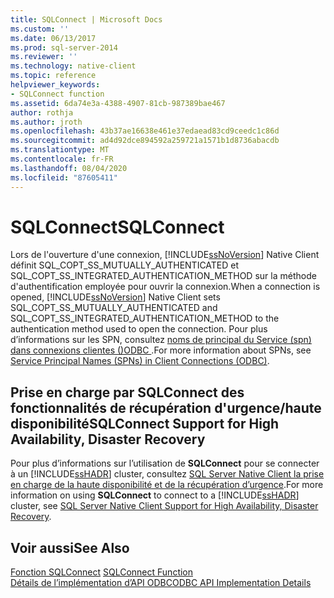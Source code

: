 ```yaml
---
title: SQLConnect | Microsoft Docs
ms.custom: ''
ms.date: 06/13/2017
ms.prod: sql-server-2014
ms.reviewer: ''
ms.technology: native-client
ms.topic: reference
helpviewer_keywords:
- SQLConnect function
ms.assetid: 6da74e3a-4388-4907-81cb-987389bae467
author: rothja
ms.author: jroth
ms.openlocfilehash: 43b37ae16638e461e37edaead83cd9ceedc1c86d
ms.sourcegitcommit: ad4d92dce894592a259721a1571b1d8736abacdb
ms.translationtype: MT
ms.contentlocale: fr-FR
ms.lasthandoff: 08/04/2020
ms.locfileid: "87605411"
---
```

# <a name="sqlconnect"></a><span data-ttu-id="084ce-102">SQLConnect</span><span class="sxs-lookup"><span data-stu-id="084ce-102">SQLConnect</span></span>
  <span data-ttu-id="084ce-103">Lors de l'ouverture d'une connexion, [!INCLUDE[ssNoVersion](../../includes/ssnoversion-md.md)] Native Client définit SQL_COPT_SS_MUTUALLY_AUTHENTICATED et SQL_COPT_SS_INTEGRATED_AUTHENTICATION_METHOD sur la méthode d'authentification employée pour ouvrir la connexion.</span><span class="sxs-lookup"><span data-stu-id="084ce-103">When a connection is opened, [!INCLUDE[ssNoVersion](../../includes/ssnoversion-md.md)] Native Client sets SQL_COPT_SS_MUTUALLY_AUTHENTICATED and SQL_COPT_SS_INTEGRATED_AUTHENTICATION_METHOD to the authentication method used to open the connection.</span></span> <span data-ttu-id="084ce-104">Pour plus d’informations sur les SPN, consultez [noms de principal du Service &#40;spn&#41; dans connexions clientes &#40;&#41;ODBC ](../native-client/odbc/service-principal-names-spns-in-client-connections-odbc.md).</span><span class="sxs-lookup"><span data-stu-id="084ce-104">For more information about SPNs, see [Service Principal Names &#40;SPNs&#41; in Client Connections &#40;ODBC&#41;](../native-client/odbc/service-principal-names-spns-in-client-connections-odbc.md).</span></span>  
  
## <a name="sqlconnect-support-for-high-availability-disaster-recovery"></a><span data-ttu-id="084ce-105">Prise en charge par SQLConnect des fonctionnalités de récupération d'urgence/haute disponibilité</span><span class="sxs-lookup"><span data-stu-id="084ce-105">SQLConnect Support for High Availability, Disaster Recovery</span></span>  
 <span data-ttu-id="084ce-106">Pour plus d’informations sur l’utilisation de **SQLConnect** pour se connecter à un [!INCLUDE[ssHADR](../../includes/sshadr-md.md)] cluster, consultez [SQL Server Native Client la prise en charge de la haute disponibilité et de la récupération d’urgence](../native-client/features/sql-server-native-client-support-for-high-availability-disaster-recovery.md).</span><span class="sxs-lookup"><span data-stu-id="084ce-106">For more information on using **SQLConnect** to connect to a [!INCLUDE[ssHADR](../../includes/sshadr-md.md)] cluster, see [SQL Server Native Client Support for High Availability, Disaster Recovery](../native-client/features/sql-server-native-client-support-for-high-availability-disaster-recovery.md).</span></span>  
  
## <a name="see-also"></a><span data-ttu-id="084ce-107">Voir aussi</span><span class="sxs-lookup"><span data-stu-id="084ce-107">See Also</span></span>  
 <span data-ttu-id="084ce-108">[Fonction SQLConnect](https://go.microsoft.com/fwlink/?LinkId=101541) </span><span class="sxs-lookup"><span data-stu-id="084ce-108">[SQLConnect Function](https://go.microsoft.com/fwlink/?LinkId=101541) </span></span>  
 [<span data-ttu-id="084ce-109">Détails de l’implémentation d’API ODBC</span><span class="sxs-lookup"><span data-stu-id="084ce-109">ODBC API Implementation Details</span></span>](odbc-api-implementation-details.md)  
  
  
